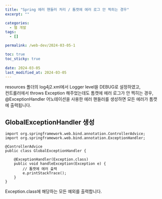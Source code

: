 ```yaml
---
title: "Spring 에러 핸들러 처리 / 톰캣에 에러 로그 안 찍히는 경우"
excerpt: ""

categories:
  - 웹 개발
tags:
  - []

permalink: /web-dev/2024-03-05-1

toc: true
toc_sticky: true
 
date: 2024-03-05
last_modified_at: 2024-03-05
---
```


resources 폴더의 log4j2.xml에서 Logger level을 DEBUG로 설정하였고,  
컨트롤러에서 throws Exception 해주었는데도 톰캣에 에러 로그가 안 찍히는 경우,  
@ExceptionHandler 어노테이션을 사용한 에러 핸들러를 생성하면 모든 에러가 톰캣에 출력됩니다.

## GlobalExceptionHandler 생성
```
import org.springframework.web.bind.annotation.ControllerAdvice;
import org.springframework.web.bind.annotation.ExceptionHandler;

@ControllerAdvice
public class GlobalExceptionHandler {

    @ExceptionHandler(Exception.class)
    public void handleException(Exception e) {
        // 톰캣에 에러 출력
        e.printStackTrace();
    }
}
```
Exception.class에 해당하는 모든 예외를 출력합니다.
